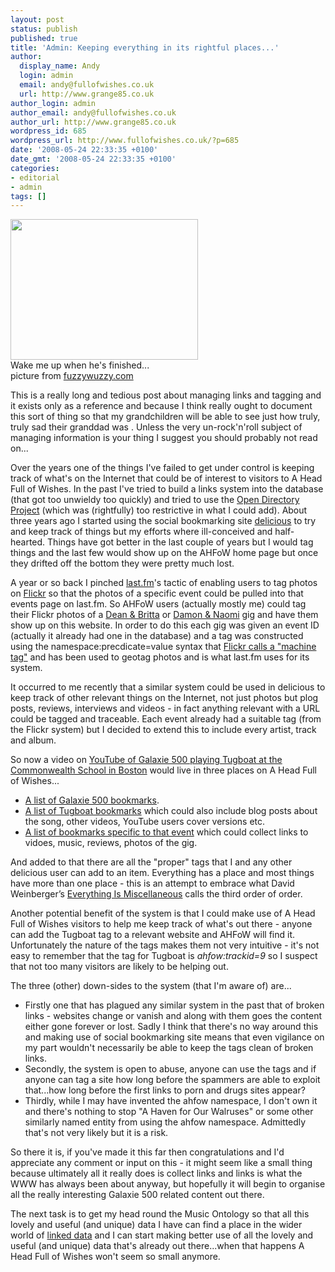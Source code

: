 ```yaml
---
layout: post
status: publish
published: true
title: 'Admin: Keeping everything in its rightful places...'
author:
  display_name: Andy
  login: admin
  email: andy@fullofwishes.co.uk
  url: http://www.grange85.co.uk
author_login: admin
author_email: andy@fullofwishes.co.uk
author_url: http://www.grange85.co.uk
wordpress_id: 685
wordpress_url: http://www.fullofwishes.co.uk/?p=685
date: '2008-05-24 22:33:35 +0100'
date_gmt: '2008-05-24 22:33:35 +0100'
categories:
- editorial
- admin
tags: []
---
```

<div class="imagebox-a"><img src="http://www.fullofwishes.co.uk/wp/wp-content/uploads/2008/05/backstage_kyoto-300x225.jpg" alt="" title="Backstage, Kyoto" width="300" height="225" class="alignnone size-medium wp-image-686" /><br/>Wake me up when he's finished...<br/>picture from <a href="http://www.fuzzywuzzy.com">fuzzywuzzy.com</a></div>
<p>This is a really long and tedious post about managing links and tagging and it exists only as a reference and because I think really ought to document this sort of thing so that my grandchildren will be able to see just how truly, truly sad their granddad was . Unless the very un-rock'n'roll subject of managing information is your thing I suggest you should probably not read on...</p>
<p><a id="more"></a><a id="more-685"></a>
<p>Over the years one of the things I've failed to get under control is keeping track of what's on the Internet that could be of interest to visitors to A Head Full of Wishes. In the past I've tried to build a links system into the database (that got too unwieldy too quickly) and tried to use the <a href="http://en.wikipedia.org/wiki/Open_Directory_Project">Open Directory Project</a> (which was (rightfully) too restrictive in what I could add). About three years ago I started using the social bookmarking site <a href="http://del.icio.us">delicious</a> to try and keep track of things but my efforts where ill-conceived and half-hearted. Things have got better in the last couple of years but I would tag things and the last few would show up on the AHFoW home page but once they drifted off the bottom they were pretty much lost.</p>
<p>A year or so back I pinched <a href="http://www.last.fm">last.fm</a>'s tactic of enabling users to tag photos on <a href="http://flickr.com">Flickr</a> so that the photos of a specific event could be pulled into that events page on last.fm. So AHFoW users (actually mostly me) could tag their Flickr photos of a <a href="http://flickr.com/photos/grange85/tags/ahfow%3Ashowid%3D855/">Dean & Britta</a> or <a href="http://flickr.com/photos/grange85/tags/ahfow%3Ashowid%3D901/">Damon & Naomi</a> gig and have them show up on this website. In order to do this each gig was given an event ID (actually it already had one in the database) and a tag was constructed using the namespace:precdicate=value syntax that <a href="http://www.flickr.com/groups/api/discuss/72157594497877875/">Flickr calls a "machine tag"</a> and has been used to geotag photos and is what last.fm uses for its system.</p>
<p>It occurred to me recently that a similar system could be used in delicious to keep track of other relevant things on the Internet, not just photos but plog posts, reviews, interviews and videos - in fact anything relevant with a URL could be tagged and traceable. Each event already had a suitable tag (from the Flickr system) but I decided to extend this to include every artist, track and album.</p>
<p>So now a video on <a href="http://www.youtube.com/watch?v=Z6o2mc-xKa8">YouTube of Galaxie 500 playing Tugboat at the Commonwealth School in Boston</a> would live in three places on A Head Full of Wishes...</p>
<ul>
<li><a href="http://del.icio.us/tag/ahfow:artistid%3D1">A list of Galaxie 500 bookmarks</a>.</li>
<li><a href="http://del.icio.us/tag/ahfow:trackid%3D9">A list of Tugboat bookmarks</a> which could also include blog posts about the song, other videos, YouTube users cover versions etc.</li>
<li><a href="http://del.icio.us/tag/ahfow:showid%3D992">A list of bookmarks specific to that event</a> which could collect links to vidoes, music, reviews, photos of the gig.</li>
</ul>
<p>And added to that there are all the "proper" tags that I and any other delicious user can add to an item. Everything has a place and most things have more than one place - this is an attempt to embrace what David Weinberger’s <a href="http://www.everythingismiscellaneous.com">Everything Is Miscellaneous</a> calls <span class="removed_link" title="http://www.everythingismiscellaneous.com/wp-content/samples/eim-sample-chapter1.html">the third order of order</span>.</p>
<p>Another potential benefit of the system is that I could make use of A Head Full of Wishes visitors to help me keep track of what's out there - anyone can add the Tugboat tag to a relevant website and AHFoW will find it. Unfortunately the nature of the tags makes them not very intuitive - it's not easy to remember that the tag for Tugboat is <em>ahfow:trackid=9</em> so I suspect that not too many visitors are likely to be helping out.</p>
<p>The three (other) down-sides to the system (that I'm aware of) are...</p>
<ul>
<li>Firstly one that has plagued any similar system in the past that of broken links - websites change or vanish and along with them goes the content either gone forever or lost. Sadly I think that there's no way around this and making use of social bookmarking site means that even vigilance on my part wouldn't necessarily be able to keep the tags clean of broken links.</li>
<li>Secondly, the system is open to abuse, anyone can use the tags and if anyone can tag a site how long before the spammers are able to exploit that...how long before the first links to porn and drugs sites appear?</li>
<li>Thirdly, while I may have invented the ahfow namespace, I don't own it and there's nothing to stop "A Haven for Our Walruses" or some other similarly named entity from using the ahfow namespace. Admittedly that's not very likely but it is a risk.</li>
</ul>
<p>So there it is, if you've made it this far then congratulations and I'd appreciate any comment or input on this - it might seem like a small thing because ultimately all it really does is collect links and links is what the WWW has always been about anyway, but hopefully it will begin to organise all the really interesting Galaxie 500 related content out there.</p>
<p>The next task is to get my head round the <span class="removed_link" title="http://musicontology.com/">Music Ontology</span> so that all this lovely and useful (and unique) data I have can find a place in the wider world of <a href="http://linkeddata.org/">linked data</a> and I can start making better use of all the lovely and useful (and unique) data that's already out there...when that happens A Head Full of Wishes won't seem so small anymore.</p>
